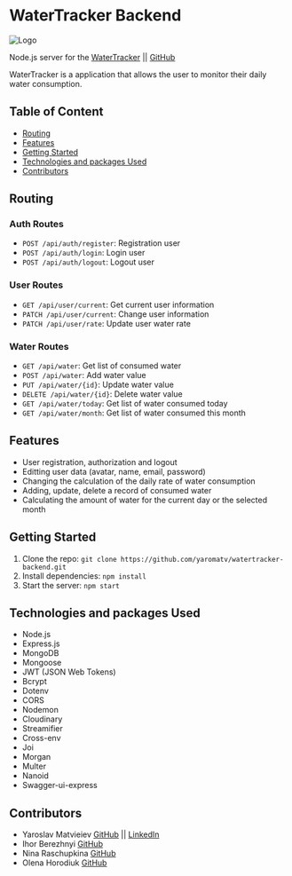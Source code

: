 # WaterTracker Backend

<img src="https://res.cloudinary.com/doj55bihz/image/upload/c_pad,b_auto:predominant,fl_preserve_transparency/v1704651372/img/Logo-890d13ba_to7trg.jpg?_s=public-apps" alt="Logo">

Node.js server for the [WaterTracker](https://anzhela-ostrovska1.github.io/goit-group2-react-nodejs/) || [GitHub](https://github.com/Anzhela-Ostrovska1/goit-group2-react-nodejs)

WaterTracker is a application that allows the user to monitor their daily water consumption.

## Table of Content

- [Routing](#routing)
- [Features](#features)
- [Getting Started](#getting-started)
- [Technologies and packages Used](#technologies-and-packages-used)
- [Contributors](#contributors)

## Routing

### Auth Routes

- `POST /api/auth/register`: Registration user
- `POST /api/auth/login`: Login user
- `POST /api/auth/logout`: Logout user

### User Routes

- `GET /api/user/current`: Get current user information
- `PATCH /api/user/current`: Change user information
- `PATCH /api/user/rate`: Update user water rate

### Water Routes

- `GET /api/water`: Get list of consumed water
- `POST /api/water`: Add water value
- `PUT /api/water/{id}`: Update water value
- `DELETE /api/water/{id}`: Delete water value
- `GET /api/water/today`: Get list of water consumed today
- `GET /api/water/month`: Get list of water consumed this month


## Features

- User registration, authorization and logout
- Editting user data (avatar, name, email, password)
- Changing the calculation of the daily rate of water consumption
- Adding, update, delete a record of consumed water
- Calculating the amount of water for the current day or the selected month

## Getting Started

1. Clone the repo: `git clone https://github.com/yaromatv/watertracker-backend.git`
2. Install dependencies: `npm install`
3. Start the server: `npm start`

## Technologies and packages Used

- Node.js
- Express.js
- MongoDB
- Mongoose
- JWT (JSON Web Tokens)
- Bcrypt
- Dotenv
- CORS
- Nodemon
- Cloudinary
- Streamifier
- Cross-env
- Joi
- Morgan
- Multer
- Nanoid
- Swagger-ui-express

## Contributors

- Yaroslav Matvieiev [GitHub](https://github.com/LIGHT131313) || [LinkedIn](https://www.linkedin.com/in/serhii-kozhanov/)
- Ihor Berezhnyi [GitHub](https://github.com/iberezhnyi)
- Nina Raschupkina [GitHub](https://github.com/Ninel35)
- Olena Horodiuk [GitHub](https://github.com/OlenaUser1982)